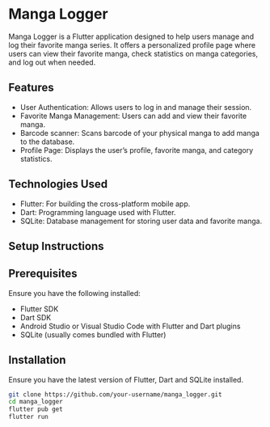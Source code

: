 # Manga Logger

Manga Logger is a Flutter application designed to help users manage and log their favorite manga series. It offers a personalized profile page where users can view their favorite manga, check statistics on manga categories, and log out when needed.

## Features

- User Authentication: Allows users to log in and manage their session.
- Favorite Manga Management: Users can add and view their favorite manga.
- Barcode scanner: Scans barcode of your physical manga to add manga to the database.
- Profile Page: Displays the user’s profile, favorite manga, and category statistics.

## Technologies Used

- Flutter: For building the cross-platform mobile app.
- Dart: Programming language used with Flutter.
- SQLite: Database management for storing user data and favorite manga.

## Setup Instructions

## Prerequisites

Ensure you have the following installed:

- Flutter SDK
- Dart SDK
- Android Studio or Visual Studio Code with Flutter and Dart plugins
- SQLite (usually comes bundled with Flutter)

## Installation

Ensure you have the latest version of Flutter, Dart and SQLite installed.

```bash
git clone https://github.com/your-username/manga_logger.git
cd manga_logger
flutter pub get
flutter run
```
